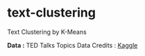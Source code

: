 # text-clustering
Text Clustering by K-Means

<b>Data :</b> TED Talks Topics 
Data Credits : <a href = "https://www.kaggle.com/adelsondias/ted-talks-topic-models/notebook"> Kaggle </a>
